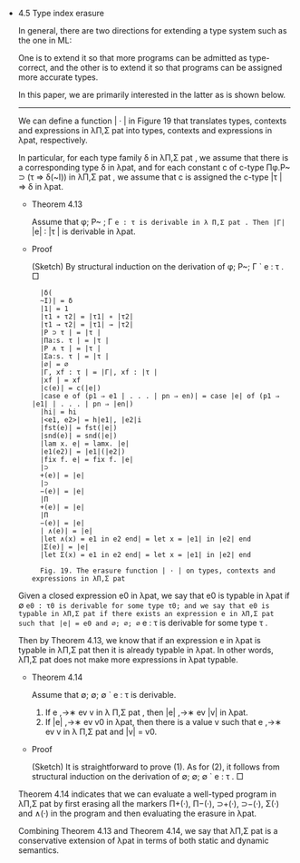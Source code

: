 - 4.5 Type index erasure

	In general, there are two directions for extending a type system such as the one in ML:

	One is to extend it so that more programs can be admitted as type-correct, and the other is to extend it so that programs can be assigned more accurate types.

	In this paper, we are primarily interested in the latter as is shown below.

	----

	We can define a function | · | in Figure 19 that translates types, contexts and expressions in λΠ,Σ pat into types, contexts and expressions in λpat, respectively.

	In particular, for each type family δ in λΠ,Σ pat , we assume that there is a corresponding type δ in λpat, and for each constant c of c-type Πφ.P~ ⊃ (τ ⇒ δ(~I)) in λΠ,Σ pat , we assume that c is assigned the c-type |τ | ⇒ δ in λpat.

	- Theorem 4.13

		Assume that φ; P~ ; Γ ` e : τ is derivable in λ Π,Σ pat .
		Then |Γ| ` |e| : |τ | is derivable in λpat.

	- Proof

		(Sketch) By structural induction on the derivation of φ; P~; Γ ` e : τ . □

			|δ(
			~I)| = δ
			|1| = 1
			|τ1 ∗ τ2| = |τ1| ∗ |τ2|
			|τ1 → τ2| = |τ1| → |τ2|
			|P ⊃ τ | = |τ |
			|Πa:s. τ | = |τ |
			|P ∧ τ | = |τ |
			|Σa:s. τ | = |τ |
			|∅| = ∅
			|Γ, xf : τ | = |Γ|, xf : |τ |
			|xf | = xf
			|c(e)| = c(|e|)
			|case e of (p1 ⇒ e1 | . . . | pn ⇒ en)| = case |e| of (p1 ⇒ |e1| | . . . | pn ⇒ |en|)
			|hi| = hi
			|<e1, e2>| = h|e1|, |e2|i
			|fst(e)| = fst(|e|)
			|snd(e)| = snd(|e|)
			|lam x. e| = lamx. |e|
			|e1(e2)| = |e1|(|e2|)
			|fix f. e| = fix f. |e|
			|⊃
			+(e)| = |e|
			|⊃
			−(e)| = |e|
			|Π
			+(e)| = |e|
			|Π
			−(e)| = |e|
			| ∧(e)| = |e|
			|let ∧(x) = e1 in e2 end| = let x = |e1| in |e2| end
			|Σ(e)| = |e|
			|let Σ(x) = e1 in e2 end| = let x = |e1| in |e2| end

			Fig. 19. The erasure function | · | on types, contexts and expressions in λΠ,Σ pat

	Given a closed expression e0 in λpat, we say that e0 is typable in λpat if ∅ ` e0 : τ0 is derivable for some type τ0; and we say that e0 is typable in λΠ,Σ pat if there exists an expression e in λΠ,Σ pat such that |e| = e0 and ∅; ∅; ∅ ` e : τ is derivable for some type τ .

	Then by Theorem 4.13, we know that if an expression e in λpat is typable in λΠ,Σ pat then it is already typable in λpat. In other words, λΠ,Σ pat does not make more expressions in λpat typable.

	- Theorem 4.14

		Assume that ∅; ∅; ∅ ` e : τ is derivable.

		1. If e ,→∗
			ev v in λ
			Π,Σ
			pat , then |e| ,→∗
			ev |v| in λpat.
		2. If |e| ,→∗
			ev v0 in λpat, then there is a value v such that e ,→∗
			ev v in λ
			Π,Σ
			pat and
			|v| = v0.

	- Proof

		(Sketch) It is straightforward to prove (1). As for (2), it follows from structural induction on the derivation of ∅; ∅; ∅ ` e : τ . □

	Theorem 4.14 indicates that we can evaluate a well-typed program in λΠ,Σ pat by first erasing all the markers Π+(·), Π−(·), ⊃+(·), ⊃−(·), Σ(·) and ∧(·) in the program and then evaluating the erasure in λpat.

	Combining Theorem 4.13 and Theorem 4.14, we say that λΠ,Σ pat is a conservative extension of λpat in terms of both static and dynamic semantics.
